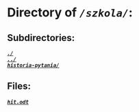 # Directory of *`/szkola/`*:
## Subdirectories:
[***`./`***](./)\
[***`../`***](../)\
[***`historia-pytania/`***](historia-pytania/)
## Files:
[***`hit.odt`***](hit.odt)
